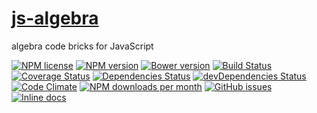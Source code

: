 [js-algebra](http://aureooms.github.io/js-algebra)
==

algebra code bricks for JavaScript

[![NPM license](http://img.shields.io/npm/l/aureooms-js-algebra.svg?style=flat)](https://raw.githubusercontent.com/aureooms/js-algebra/master/LICENSE)
[![NPM version](http://img.shields.io/npm/v/aureooms-js-algebra.svg?style=flat)](https://www.npmjs.org/package/aureooms-js-algebra)
[![Bower version](http://img.shields.io/bower/v/aureooms-js-algebra.svg?style=flat)](http://bower.io/search/?q=aureooms-js-algebra)
[![Build Status](http://img.shields.io/travis/aureooms/js-algebra.svg?style=flat)](https://travis-ci.org/aureooms/js-algebra)
[![Coverage Status](http://img.shields.io/coveralls/aureooms/js-algebra.svg?style=flat)](https://coveralls.io/r/aureooms/js-algebra)
[![Dependencies Status](http://img.shields.io/david/aureooms/js-algebra.svg?style=flat)](https://david-dm.org/aureooms/js-algebra#info=dependencies)
[![devDependencies Status](http://img.shields.io/david/dev/aureooms/js-algebra.svg?style=flat)](https://david-dm.org/aureooms/js-algebra#info=devDependencies)
[![Code Climate](http://img.shields.io/codeclimate/github/aureooms/js-algebra.svg?style=flat)](https://codeclimate.com/github/aureooms/js-algebra)
[![NPM downloads per month](http://img.shields.io/npm/dm/aureooms-js-algebra.svg?style=flat)](https://www.npmjs.org/package/aureooms-js-algebra)
[![GitHub issues](http://img.shields.io/github/issues/aureooms/js-algebra.svg?style=flat)](https://github.com/aureooms/js-algebra/issues)
[![Inline docs](http://inch-ci.org/github/aureooms/js-algebra.svg?branch=master&style=shields)](http://inch-ci.org/github/aureooms/js-algebra)
